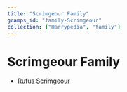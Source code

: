 ```yaml
---
title: "Scrimgeour Family"
gramps_id: "family-Scrimgeour"
collection: ["Harrypedia", "family"]
---
```


# Scrimgeour Family

- [Rufus Scrimgeour](/Harrypedia/people/Scrimgeour/Rufus/)
